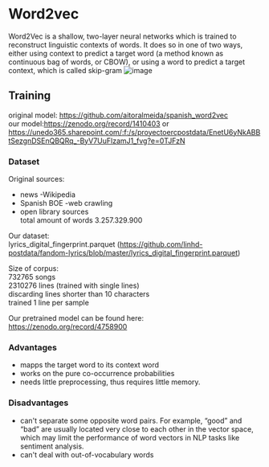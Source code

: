 # Word2vec
Word2Vec is a shallow, two-layer neural networks which is trained to reconstruct linguistic contexts of words.
It does so in one of two ways, either using context to predict a target word (a method known as continuous bag of words, or CBOW), or using a word to predict a target context, which is called skip-gram
![image](https://user-images.githubusercontent.com/83391529/119060091-d18e4f00-b9d1-11eb-83b7-870f6d5920a8.png)

## Training
original model: https://github.com/aitoralmeida/spanish_word2vec  
our model:https://zenodo.org/record/1410403  or https://unedo365.sharepoint.com/:f:/s/proyectoercpostdata/EnetU6yNkABBtSezgnDSEnQBQRq_-ByV7UuFlzamJ1_fvg?e=0TJFzN

### Dataset
Original sources:  
- news
-Wikipedia
- Spanish BOE
-web crawling
- open library sources  
total amount of words 3.257.329.900

Our dataset:  
lyrics_digital_fingerprint.parquet (https://github.com/linhd-postdata/fandom-lyrics/blob/master/lyrics_digital_fingerprint.parquet)

Size of corpus:  
732765 songs  
2310276 lines (trained with single lines)  
discarding lines shorter than 10 characters  
trained 1 line per sample  

Our pretrained model can be found here: https://zenodo.org/record/4758900

### Advantages

- mapps the target word to its context word
- works on the pure co-occurrence probabilities 
- needs little preprocessing, thus requires little memory.

### Disadvantages
- can't separate some opposite word pairs. For example, “good” and “bad” are usually located very close to each other in the vector space, which may limit the performance of word vectors in NLP tasks like sentiment analysis.
- can't deal with out-of-vocabulary words
